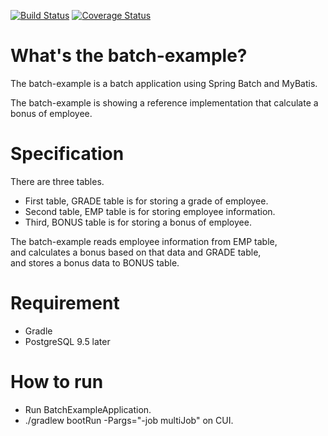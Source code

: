 [![Build Status](https://travis-ci.org/Maeno/spring-batch-example.svg?branch=master)](https://travis-ci.org/Maeno/spring-batch-example)
[![Coverage Status](https://coveralls.io/repos/github/Maeno/spring-batch-example/badge.svg?branch=master)](https://coveralls.io/github/Maeno/spring-batch-example?branch=master)

# What's the batch-example?

The batch-example is a batch application using Spring Batch and MyBatis.  

The batch-example is showing a reference implementation that calculate a bonus of employee.

# Specification

There are three tables.
- First table, GRADE table is for storing a grade of employee.  
- Second table, EMP table is for storing employee information.  
- Third, BONUS table is for storing a bonus of employee.  

The batch-example reads employee information from EMP table,  
and calculates a bonus based on that data and GRADE table,  
and stores a bonus data to BONUS table.  

# Requirement

* Gradle
* PostgreSQL 9.5 later

# How to run

* Run BatchExampleApplication.
* ./gradlew bootRun -Pargs="-job multiJob" on CUI.
